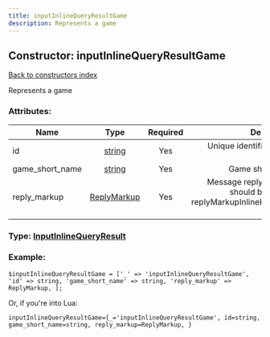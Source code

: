 ```yaml
---
title: inputInlineQueryResultGame
description: Represents a game
---
```

## Constructor: inputInlineQueryResultGame  
[Back to constructors index](index.md)



Represents a game

### Attributes:

| Name     |    Type       | Required | Description |
|----------|:-------------:|:--------:|------------:|
|id|[string](../types/string.md) | Yes|Unique identifier of this result|
|game\_short\_name|[string](../types/string.md) | Yes|Game short name|
|reply\_markup|[ReplyMarkup](../types/ReplyMarkup.md) | Yes|Message reply markup, should be of type replyMarkupInlineKeyboard or null|



### Type: [InputInlineQueryResult](../types/InputInlineQueryResult.md)


### Example:

```
$inputInlineQueryResultGame = ['_' => 'inputInlineQueryResultGame', 'id' => string, 'game_short_name' => string, 'reply_markup' => ReplyMarkup, ];
```  

Or, if you're into Lua:  


```
inputInlineQueryResultGame={_='inputInlineQueryResultGame', id=string, game_short_name=string, reply_markup=ReplyMarkup, }

```


